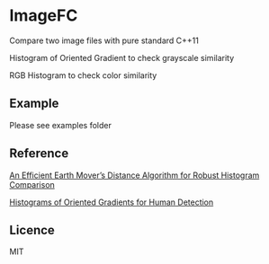 # ImageFC
Compare two image files with pure standard C++11

Histogram of Oriented Gradient to check grayscale similarity

RGB Histogram to check color similarity

## Example

Please see examples folder

## Reference

[An Efficient Earth Mover’s Distance Algorithm for Robust Histogram Comparison](https://bidal.sfsu.edu/~kazokada/research/okada_ieeepami06_emdl1.pdf)

[Histograms of Oriented Gradients for Human Detection](https://lear.inrialpes.fr/people/triggs/pubs/Dalal-cvpr05.pdf)

## Licence

MIT

